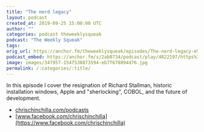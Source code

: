 ```yaml
---
title: "The nerd legacy"
layout: podcast
created_at: 2019-09-25 15:00:00 UTC
author: ""
categories: podcast theweeklysqueak
podcast: "The Weekly Squeak"
tags: 
orig_url: https://anchor.fm/theweeklysqueak/episodes/The-nerd-legacy-e5hlnl
podcast_embed: https://anchor.fm/s/2ab8734/podcast/play/4822197/https%3A%2F%2Fd3ctxlq1ktw2nl.cloudfront.net%2Fstaging%2F2019-8-24%2F24796851-44100-2-950b5ed2154e7.m4a
image: images/347957-1547538873594-eb7f678094d76.jpg
permalink: /:categories/:title/
---
```

In this episode I cover the resignation of Richard Stallman, historic installation windows, Apple and "sherlocking", COBOL, and the future of development.

- [chrischinchilla.com/podcasts](https://chrischinchilla.com/podcasts)
- [www.facebook.com/chrischinchilla](https://www.facebook.com/chrischinchilla)